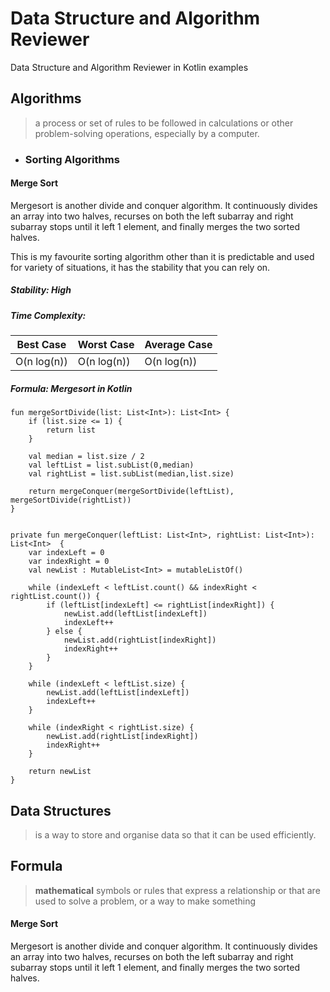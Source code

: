 
# Data Structure and Algorithm Reviewer
Data Structure and Algorithm Reviewer in Kotlin examples

## Algorithms
> a process or set of rules to be followed in calculations or other problem-solving operations, especially by a computer.
> 

 - ### Sorting Algorithms
#### Merge Sort
Mergesort is another divide and conquer algorithm. It continuously divides an array into two halves, recurses on both the left subarray and right subarray stops until it left 1 element, and finally merges the two sorted halves.

This is my favourite sorting algorithm other than it is predictable and used for variety of situations, it has the stability that you can rely on.



##### Stability: High
##### Time Complexity:
|  Best Case|  Worst Case|Average Case|
|--|--|--|
|  O(n log(n)) |  O(n log(n)) |	O(n log(n))|

##### Formula: Mergesort in Kotlin

    fun mergeSortDivide(list: List<Int>): List<Int> {
        if (list.size <= 1) {
            return list
        }

        val median = list.size / 2
        val leftList = list.subList(0,median)
        val rightList = list.subList(median,list.size)

        return mergeConquer(mergeSortDivide(leftList), mergeSortDivide(rightList))
    }


    private fun mergeConquer(leftList: List<Int>, rightList: List<Int>): List<Int>  {
        var indexLeft = 0
        var indexRight = 0
        val newList : MutableList<Int> = mutableListOf()

        while (indexLeft < leftList.count() && indexRight < rightList.count()) {
            if (leftList[indexLeft] <= rightList[indexRight]) {
                newList.add(leftList[indexLeft])
                indexLeft++
            } else {
                newList.add(rightList[indexRight])
                indexRight++
            }
        }

        while (indexLeft < leftList.size) {
            newList.add(leftList[indexLeft])
            indexLeft++
        }

        while (indexRight < rightList.size) {
            newList.add(rightList[indexRight])
            indexRight++
        }

        return newList
    }



## Data Structures
> is a way to store and organise data so that it can be used efficiently.



## Formula
> **mathematical** symbols or rules that express a relationship or that are used to solve a problem, or a way to make something

#### Merge Sort
Mergesort is another divide and conquer algorithm. It continuously divides an array into two halves, recurses on both the left subarray and right subarray stops until it left 1 element, and finally merges the two sorted halves.
<!--stackedit_data:
eyJoaXN0b3J5IjpbLTM3NTIxOTQzNSwzNDk0ODg1NTVdfQ==
-->